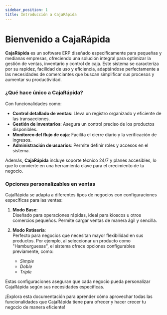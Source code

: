 ```yaml
---
sidebar_position: 1
title: Introducción a CajaRápida
---
```


# Bienvenido a CajaRápida

**CajaRápida** es un software ERP diseñado específicamente para pequeñas y medianas empresas, ofreciendo una solución integral para optimizar la gestión de ventas, inventario y control de caja. Este sistema se caracteriza por su rapidez, facilidad de uso y eficiencia, adaptándose perfectamente a las necesidades de comerciantes que buscan simplificar sus procesos y aumentar su productividad.

### ¿Qué hace único a CajaRápida?

Con funcionalidades como:

- **Control detallado de ventas**: Lleva un registro organizado y eficiente de las transacciones.
- **Gestión de inventarios**: Asegura un control preciso de los productos disponibles.
- **Monitoreo del flujo de caja**: Facilita el cierre diario y la verificación de ingresos.
- **Administración de usuarios**: Permite definir roles y accesos en el sistema.

Además, **CajaRápida** incluye soporte técnico 24/7 y planes accesibles, lo que lo convierte en una herramienta clave para el crecimiento de tu negocio.

### Opciones personalizables en ventas

CajaRápida se adapta a diferentes tipos de negocios con configuraciones específicas para las ventas:

1. **Modo Base**:  
   Diseñado para operaciones rápidas, ideal para kioscos u otros comercios pequeños. Permite cargar ventas de manera ágil y sencilla.

2. **Modo Rotisería**:  
   Perfecto para negocios que necesitan mayor flexibilidad en sus productos. Por ejemplo, al seleccionar un producto como "Hamburguesas", el sistema ofrece opciones configurables previamente, como:
   - _Simple_
   - _Doble_
   - _Triple_

Estas configuraciones aseguran que cada negocio pueda personalizar CajaRápida según sus necesidades específicas.

¡Explora esta documentación para aprender cómo aprovechar todas las funcionalidades que CajaRápida tiene para ofrecer y hacer crecer tu negocio de manera eficiente!
